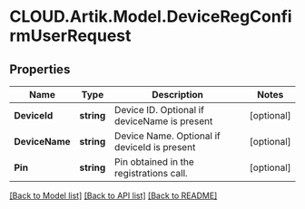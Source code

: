 # CLOUD.Artik.Model.DeviceRegConfirmUserRequest
## Properties

Name | Type | Description | Notes
------------ | ------------- | ------------- | -------------
**DeviceId** | **string** | Device ID. Optional if deviceName is present | [optional] 
**DeviceName** | **string** | Device Name. Optional if deviceId is present | [optional] 
**Pin** | **string** | Pin obtained in the registrations call. | [optional] 

[[Back to Model list]](../README.md#documentation-for-models) [[Back to API list]](../README.md#documentation-for-api-endpoints) [[Back to README]](../README.md)

